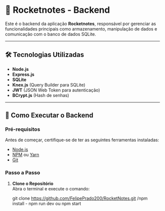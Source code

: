 # 🚀 Rocketnotes - Backend  

Este é o backend da aplicação **Rocketnotes**, responsável por gerenciar as funcionalidades principais como armazenamento, manipulação de dados e comunicação com o banco de dados SQLite.  

---

## 🛠️ Tecnologias Utilizadas  

- **Node.js**  
- **Express.js**  
- **SQLite**  
- **Knex.js** (Query Builder para SQLite)  
- **JWT** (JSON Web Token para autenticação)  
- **BCrypt.js** (Hash de senhas)  

---

## 🚀 Como Executar o Backend  

### Pré-requisitos  

Antes de começar, certifique-se de ter as seguintes ferramentas instaladas:  
- [Node.js](https://nodejs.org/)  
- [NPM](https://www.npmjs.com/) ou [Yarn](https://yarnpkg.com/)  
- [Git](https://git-scm.com/)  

### Passo a Passo  

1. **Clone o Repositório**  
   Abra o terminal e execute o comando:
   
   git clone https://github.com/FelipePrado200/RocketNotes.git
   /npm install - npm run dev ou npm start
